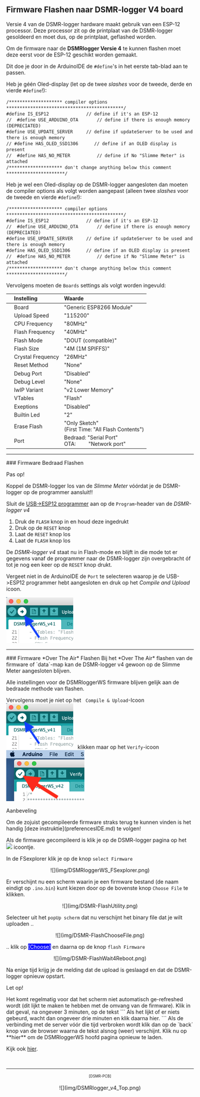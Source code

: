 ## Firmware Flashen naar DSMR-logger V4 board

Versie 4 van de DSMR-logger hardware maakt gebruik van een ESP-12
processor. Deze processor zit op de printplaat van de DSMR-logger
gesoldeerd en moet dus, op de printplaat, geflashed worden.

Om de firmware naar de **DSMRlogger Versie 4** te kunnen flashen moet deze eerst 
voor de ESP-12 geschikt worden gemaakt.

Dit doe je door in de ArduinoIDE de `#define`'s in het eerste tab-blad aan te passen.

Heb je géén Oled-display (let op de twee *slashes* voor de tweede, derde en vierde `#define`!):
```
/******************** compiler options  ********************************************/
#define IS_ESP12              // define if it's an ESP-12
//  #define USE_ARDUINO_OTA       // define if there is enough memory (DEPRECIATED)
#define USE_UPDATE_SERVER     // define if updateServer to be used and there is enough memory
// #define HAS_OLED_SSD1306      // define if an OLED display is present
//  #define HAS_NO_METER          // define if No "Slimme Meter" is attached
/******************** don't change anything below this comment **********************/

```
Heb je wel een Oled-display op de DSMR-logger aangesloten dan moeten de compiler options
als volgt worden aangepast (alleen twee *slashes* voor de tweede en vierde `#define`!):
```
/******************** compiler options  ********************************************/
#define IS_ESP12              // define if it's an ESP-12
//  #define USE_ARDUINO_OTA       // define if there is enough memory (DEPRECIATED)
#define USE_UPDATE_SERVER     // define if updateServer to be used and there is enough memory
#define HAS_OLED_SSD1306      // define if an OLED display is present
//  #define HAS_NO_METER          // define if No "Slimme Meter" is attached
/******************** don't change anything below this comment **********************/

```

Vervolgens moeten de `Boards` settings als volgt worden ingevuld:

|   | Instelling        |Waarde|
|:-:|:------------------|:-----|
|   | Board             | "Generic ESP8266 Module" |
|   | Upload Speed      | "115200" |
|   | CPU Frequency     | "80MHz" |
|   | Flash Frequency   | "40MHz" |
|   | Flash Mode        | "DOUT (compatible)" |
|   | Flash Size        | "4M (1M SPIFFS)" |
|   | Crystal Frequency | "26MHz" |
|   | Reset Method      | "None" |
|   | Debug Port        | "Disabled" |
|   | Debug Level       | "None" |
|   | IwIP Variant      | "v2 Lower Memory" |
|   | VTables           | "Flash" |
|   | Exeptions         | "Disabled" |
|   | Builtin Led       | "2" |
|   | Erase Flash       | "Only Sketch"<br>(First Time: "All Flash Contents") |
|   | Port              | Bedraad: "Serial Port" <br> OTA: &nbsp; &nbsp; &nbsp; &nbsp; "Network port" |



<hr>
### Firmware Bedraad Flashen
<div class="admonition note">
<p class="admonition-title">Pas op!</p>
Koppel de DSMR-logger los van de <i>Slimme Meter</i> vóórdat je de DSMR-logger
op de programmer aansluit!!
</div>

Sluit de 
<a href="../hardware_V4_Programmer/" target="_blank">USB->ESP12 programmer</a>
aan op de `Program`-header van de *DSMR-logger v4* 

1. Druk de `FLASH` knop in en houd deze ingedrukt
2. Druk op de `RESET` knop 
3. Laat de `RESET` knop los
4. Laat de `FLASH` knop los

De *DSMR-logger v4* staat nu in Flash-mode en blijft in die mode tot er gegevens vanaf
de programmer naar de DSMR-logger zijn overgebracht óf tot je nog een keer op de
`RESET` knop drukt.

Vergeet niet in de ArduinoIDE de `Port` te selecteren waarop je de USB->ESP12 
programmer hebt aangesloten en druk op het *Compile and Upload* icoon.

![](img/CompileAndUploadIcon.png)

<hr>
### Firmware *Over The Air* Flashen
Bij het *Over The Air* flashen van de firmware of `data`-map kan de 
DSMR-logger v4 gewoon op de Slimme Meter aangesloten blijven.

Alle instellingen voor de DSMRloggerWS firmware blijven gelijk aan
de bedraade methode van flashen. 

Vervolgens moet je niet op het &nbsp; `Compile & Upload`-Icoon
&nbsp; ![](img/CompileAndUploadIcon.png) &nbsp;
klikken maar op het `Verify`-icoon
&nbsp; ![](img/VerifyIcon.png) &nbsp;

<p class="admonition-title">Aanbeveling</p>
Om de zojuist gecompileerde firmware straks terug te kunnen vinden is het handig 
[deze instruktie](preferencesIDE.md)
te volgen!

Als de firmware gecompileerd is klik je op de DSMR-logger pagina op het 
<img src="../img/FSexplorer.png"> icoontje.

In de FSexplorer klik je op de knop `select Firmware`

<center>![](img/DSMRloggerWS_FSexplorer.png)</center>

Er verschijnt nu een scherm waarin je een firmware bestand (de naam eindigt 
op `.ino.bin`) kunt kiezen door op de bovenste knop `Choose File` te klikken. 


<center>![](img/DSMR-FlashUtility.png)</center>

Selecteer uit het `popUp scherm` dat nu verschijnt het binary file dat je 
wilt uploaden ..

<center>![](img/DSMR-FlashChooseFile.png)</center>

.. klik op <span style="background: blue; color:white;">[Choose]</span>
en daarna op de knop `flash Firmware`

<center>![](img/DSMR-FlashWait4Reboot.png)</center>

Na enige tijd krijg je de melding dat de upload is geslaagd en dat de DSMR-logger
opnieuw opstart. 

<p class="admonition-title">Let op!</p>
Het komt regelmatig voor dat het scherm niet automatisch ge-refreshed wordt (dit
lijkt te maken te hebben met de omvang van de firmware). Klik
in dat geval, na ongeveer 3 minuten, op de tekst 
```
Als het lijkt of er niets gebeurd, wacht dan ongeveer drie minuten en klik daarna hier.
```
Als de verbinding met de server vóór die tijd verbroken wordt klik dan op de
`back` knop van de browser waarna de tekst alsnog (weer) verschijnt. Klik
nu op **hier** om de DSMRloggerWS hoofd pagina opnieuw te laden.

Kijk ook [hier](uploadOTA-bug.md).




<br>

---
<center  style="font-size: 70%">[DSMR-PCB]</center><br>
<center>![](img/DSMRlogger_v4_Top.png)</center>
